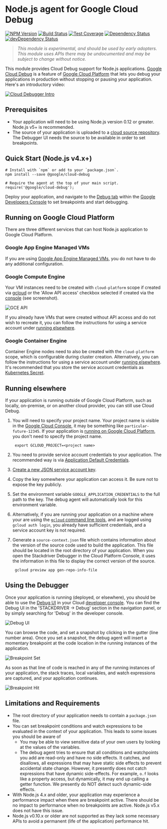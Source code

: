 # Node.js agent for Google Cloud Debug

[![NPM Version][npm-image]][npm-url]
[![Build Status][travis-image]][travis-url]
[![Test Coverage][coveralls-image]][coveralls-url]
[![Dependency Status][david-image]][david-url]
[![devDependency Status][david-dev-image]][david-dev-url]

> *This module is experimental, and should be used by early adopters. This module uses APIs there may be undocumented and may be subject to change without notice.*

This module provides Cloud Debug support for Node.js applications. [Google Cloud Debug](https://cloud.google.com/tools/cloud-debugger/) is a feature of [Google Cloud Platform](https://cloud.google.com/) that lets you debug your applications in production without stopping or pausing your application. Here's an introductory video:

[![Cloud Debugger Intro](http://img.youtube.com/vi/tyHcK_kAOpw/0.jpg)](https://www.youtube.com/watch?v=tyHcK_kAOpw)

## Prerequisites
* Your application will need to be using Node.js version 0.12 or greater. Node.js v5+ is recommended.
* The source of your application is uploaded to a [cloud source repository](https://cloud.google.com/tools/cloud-repositories/docs/). The Debugger UI needs the source to be available in order to set breakpoints.

## Quick Start (Node.js v4.x+)
```shell
# Install with `npm` or add to your `package.json`.
npm install --save @google/cloud-debug

# Require the agent at the top of your main script.
require('@google/cloud-debug');
```
Deploy your application, and navigate to the [Debug tab][debug-tab] within the [Google Developers Console][dev-console] to set breakpoints and start debugging.

## Running on Google Cloud Platform

There are three different services that can host Node.js application to Google Cloud Platform.

### Google App Engine Managed VMs

If you are using [Google App Engine Managed VMs](https://cloud.google.com/appengine/docs/managed-vms/), you do not have to do any additional configuration.

### Google Compute Engine

Your VM instances need to be created with `cloud-platform` scope if created via [gcloud](https://cloud.google.com/sdk) or the 'Allow API access' checkbox selected if created via the [console](https://console.developers.google.com) (see screenshot).

![GCE API](doc/images/gce.png?raw=true)

If you already have VMs that were created without API access and do not wish to recreate it, you can follow the instructions for using a service account under [running elsewhere](#running-elsewhere).

### Google Container Engine

Container Engine nodes need to also be created with the `cloud-platform` scope, which is configurable during cluster creation. Alternatively, you can follow the instructions for using a service account under [running elsewhere](#running-elsewhere). It's recommended that you store the service account credentials as [Kubernetes Secret](http://kubernetes.io/v1.1/docs/user-guide/secrets.html).

## Running elsewhere

If your application is running outside of Google Cloud Platform, such as locally, on-premise, or on another cloud provider, you can still use Cloud Debug.

1. You will need to specify your project name. Your project name is visible in the [Google Cloud Console][cloud-console-projects], it may be something like `particular-future-12345`. If your application is [running on Google Cloud Platform](running-on-google-cloud-platform), you don't need to specify the project name.

        export GCLOUD_PROJECT=<project name>

2. You need to provide service account credentials to your application. The recommended way is via [Application Default Credentials][app-default-credentials].

  1. [Create a new JSON service account key][service-account].
  2. Copy the key somewhere your application can access it. Be sure not to expose the key publicly.
  3. Set the environment variable `GOOGLE_APPLICATION_CREDENTIALS` to the full path to the key. The debug agent will automatically look for this environment variable.

3. Alternatively, if you are running your application on a machine where your are using the [`gcloud` command line tools][gcloud-sdk], and are logged using `gcloud auth login`, you already have sufficient credentials, and a service account key is not required.

4. Generate a `source-context.json` file which contains information about the version of the source code used to build the application. This file should be located in the root directory of your application. When you open the Stackdriver Debugger in the Cloud Platform Console, it uses the information in this file to display the correct version of the source.

        gcloud preview app gen-repo-info-file

## Using the Debugger

Once your application is running (deployed, or elsewhere), you should be able to use the [Debug UI][debug-tab] in your Cloud [developer console][dev-console]. You can find the Debug UI in the 'STACKDRIVER -> Debug' section in the navigation panel, or by simply searching for 'Debug' in the developer console.

![Debug UI](doc/images/debug-ui.png?raw=true)

You can browse the code, and set a snapshot by clicking in the gutter (line number area). Once you set a snapshot, the debug agent will insert a momentary breakpoint at the code location in the running instances of the application.

![Breakpoint Set](doc/images/breakpoint-set.png?raw=true)

As soon as that line of code is reached in any of the running instances of your application, the stack traces, local variables, and watch expressions are captured, and your application continues.

![Breakpoint Hit](doc/images/breakpoint-hit.png?raw=true)

## Limitations and Requirements
* The root directory of your application needs to contain a `package.json` file.
* You can set breakpoint conditions and watch expressions to be evaluated in the context of your application. This leads to some issues you should be aware of
  * You may be able to view sensitive data of your own users by looking at the values of the variables.
  * The debug agent tries to ensure that all conditions and watchpoints you add are read-only and have no side effects. It catches, and disallows, all expressions that may have static side effects to prevent accidental state change. However, it presently does not catch expressions that have dynamic side-effects. For example, `o.f` looks like a property access, but dynamically, it may end up calling a getter function. We presently do NOT detect such dynamic-side effects.
* With Node.js 4.x and older, your application may experience a performance impact when there are breakpoint active. There should be no impact to performance when no breakpoints are active. Node.js v5.x does not have this issue.
* Node.js v0.10.x or older are not supported as they lack some necessary APIs to avoid a permanent (life of the application) performance hit.


[cloud-debugger]: https://cloud.google.com/tools/cloud-debugger/
[dev-console]: https://console.cloud.google.com/
[debug-tab]: https://console.developers.google.com/debug
[gcloud-sdk]: https://cloud.google.com/sdk/gcloud/
[cloud-console-projects]: https://console.cloud.google.com/iam-admin/projects
[app-default-credentials]: https://developers.google.com/identity/protocols/application-default-credentials
[service-account]: https://console.developers.google.com/apis/credentials/serviceaccountkey
[npm-image]: https://img.shields.io/npm/v/@google/cloud-debug.svg
[npm-url]: https://npmjs.org/package/@google/cloud-debug
[travis-image]: https://travis-ci.org/GoogleCloudPlatform/cloud-debug-nodejs.svg?branch=master
[travis-url]: https://travis-ci.org/GoogleCloudPlatform/cloud-debug-nodejs
[coveralls-image]: https://img.shields.io/coveralls/GoogleCloudPlatform/cloud-debug-nodejs/master.svg
[coveralls-url]: https://coveralls.io/r/GoogleCloudPlatform/cloud-debug-nodejs?branch=master
[david-image]: https://david-dm.org/GoogleCloudPlatform/cloud-debug-nodejs.svg
[david-url]: https://david-dm.org/GoogleCloudPlatform/cloud-debug-nodejs
[david-dev-image]: https://david-dm.org/GoogleCloudPlatform/cloud-debug-nodejs/dev-status.svg
[david-dev-url]: https://david-dm.org/GoogleCloudPlatform/cloud-debug-nodejs#info=devDependencies
